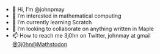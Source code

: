 - 👋 Hi, I’m @johnpmay
- 👀 I’m interested in mathematical computing
- 🌱 I’m currently learning Scratch
- 💞️ I’m looking to collaborate on anything written in Maple
- 📫 How to reach me 3j0hn on Twitter, johnmay at gmail <a rel="me" href="https://mathstodon.xyz/@3j0hn">@3j0hn@Mathstodon</a>

<!---
johnpmay/johnpmay is a ✨ special ✨ repository because its `README.md` (this file) appears on your GitHub profile.
You can click the Preview link to take a look at your changes.
--->
